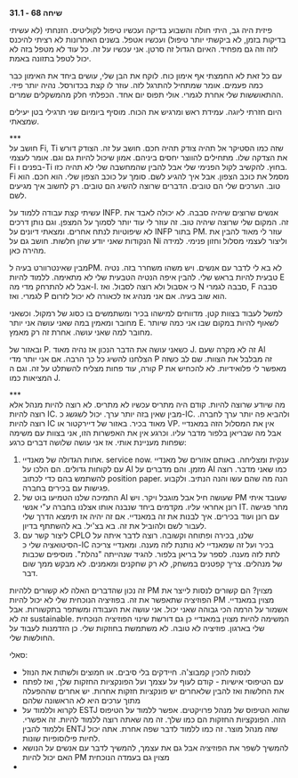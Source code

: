 **שיחה 68 \- 31.1**

פיזית היה גב, היתי חולה והשבוע בדיקה ועכשיו טיפול לקוליטיס. הזנחתי (לא עשיתי בדיקות בזמן, לא ביקשתי יותר טיפול) ועכשיו אטפל. בשנים האחרונות לא רציתי להיכנס לזה וזה גם מפחיד. האיום הגדול זה סרטן. אני עכשיו על זה. כל עוד לא מטפל בזה לא יכול לטפל בתזונה באמת. 

עם כל זאת לא החמצתי אף אימון כוח. לוקח את הבן שלי, עושים ביחד את האימון כבר כמה פעמים. אומר שמתחיל להתרגל לזה. עוזר לו קצת בכדורסל. נהיה יותר פיזי. ההתאוששות שלי אחרת לגמרי. אולי תפוס יום אחד. הכפלתי חלק מהמשקלים שמרים.

היום חזרתי ליוגה. עמידת ראש ומרגיש את הכוח. מוסיף ביומיום שני תרגילי בטן יעילים שמצאתי.  

\*\*\*  
חושב על Fi, Ti שזה כמו הסטיקר אל תהיה צודק תהיה חכם. חושב על זה. הצודק דורש את הצדקה שלו. מתחילים להווצר יחסים ביניהם. אמון שיכול להיות גם וגם. אומר לעצמי Fi בפנים ו-Ti בחוץ. להקשיב לקול הפנימי שלי אבל להבין שהמחשבה שלי לא תהיה כזו. Fi מסמל את כוכב הצפון. אבל איך להגיע לשם. סומך על כוכב הצפון שלי. הוא חכם. הוא טוב. הערכים שלי הם טובים. הדברים שרוצה להשיג הם טובים. רק לחשוב איך מגיעים לשם.

עשיתי קצת עבודה ללמוד על INFP. אנשים שרוצים שיהיה סבבה. לא יכולה לאבד את זה. המקום שלי שרוצה שיהיה טוב. זה עוזר לי עוד יותר לסמוך על המצפן. וגם נותן דרכים לא שיפוטיות לנתח אחרים. ומצאתי דיונים על INFP בתור PM. עוזר לי מאוד להבין את הנקודות שאני יודע שהן חלשות. חושב גם על Ni וליצור לעצמי מסלול וחזון פנימי. למידה מהירה כאן. 

מבין שאינטרוורט בעיה לPM. לא בא לי לדבר עם אנשים. ויש משהו משחרר בזה. נטיה טבעית להיות בראש שלי. להבין איפה הנטיה הטבעית שלי לא מתאימה. ללמוד להיות E אבל לא להתרחק מדי מה-I. כי אסבול ולא רוצה לסבול. ואז N סבבה לגמרי, F סבבה לגמרי. ואז P הוא שוב בעיה. אם אני מנהיג אז לכאורה לא יכול לזרום.

למשל לעבוד בצוות קטן. מדווחים למישהו בכיר ומשתמשים בו כסוג של רמקול. וכשאני מחובר ומאמין במה שאני עושה אני יותר E. לשאוף להיות במקום שבו אני כמה שיותר מחובר למה שאני עושה. אחרת זה רק מאמץ. 

ובאזור של P. כשאני עושה את הדבר הנכון אז נהיה מאוד J. זה לא מקרה שעם AI הצלחנו להשיג כל כך הרבה. אם אני יותר מדי P זה מבלבל את הצוות. שם לב כשזה קורה, עוד פחות מצליח להשתלט על זה. וגם ה P מאפשר לי פלואידיות. לא להכחיש את המציאות כמו J.

\*\*\*  
מה שיודע שרוצה להיות. קודם היה מתריס עכשיו לא מתריס. לא רוצה להיות מנהל אלא רוצה להיות IC. מבין שאין בזה יותר ערך. יכול לשגשג כ-IC. ולהביא פה יותר ערך לחברה. רוצה להיות IC מאוד בכיר. באזור של דיירקטור או VP. אין את המסלול הזה במאנדיי אבל מה שבריאן בלפור מדבר עליו. וכרגע אין את האפשרות הזו, אני בצוות עם משימה שפחות מעניינת אותי. אז אני עושה שלושה דברים כרגע:

1. אחות הגדולה של מאנדיי. service now. ענקית ומצליחה. באותם אזורים של מאנדיי עם לקוחות גדולים. הם הלכו על AI מזמן. והם מדברים על AI כמו שאני מדבר. רוצה להשתמש בהם כדי לכתוב position paper. הנה מה שהם עשו והנה הנתיב. ולקבוע פגישות עם בכירים בחברה.   
2. התמיכה שלנו הטמיעו בוט של AI שעושה חיל אבל מוגבל ויקר. ויש PM שעובד איתי רונן אחראי עליו. מקדמים ביחד שנבנה אותו אצלנו בחברה ע"י אנשי IT. מחר פגישה עם רונן ועוד בכירים. איך לבנות את זה במאנדיי. אם זה יהיה אז תימצא הדרך שלי לעבור לשם ולהוביל את זה. בא בצ'יל. בא להשתתף בדיון.   
3. ליצור קשר עם CPLO שלנו, בכירה ופתוחה וקשובה. רוצה לדבר איתה על הסיטואציה שלי כ-IC בכיר ועל זה שמאנדיי לא נותנת לזה מענה. ומאנדיי צריכה לתת לזה מענה. לספר על בריאן בלפור. להגיד שנהייתה "נהלת". מוסיפים שכבות של מנהלים. צריך קפטנים במשחק, לא רק שחקנים ומאמנים. לא מבקש ממך שום דבר. 

זה נכון שהדברים האלה לא קשורים ללהיות PM מצוין? הם קשורים לנסות לייצר את הפוזיציה שתאפשר את זה. בפוזיציה הנוכחית שלי לא יכול להיות PM מצוין במאנדיי. אשמור על הרמה הכי גבוהה שאני יכול. אני עושה את העבודה ומשתפר בתקשורות. אבל זה לא sustainable. המשימה להיות מצוין במאנדיי כן גם דורשת שינוי הפוזיציה הנוכחית שלי בארגון. פוזיציה לא טובה. לא משתמשת בחוזקות שלי. כן הזדמנות לעבוד על החולשות שלי. 

סאלי:

* לנסות להכין קמבוצ'ה. חיידקים בלי סיבים. או חמוצים ולשתות את הנוזל  
* עם הטיפוסי אישיות \- קודם לעוף על עצמך ועל הפונקציות החזקות שלך, ואז לפתח את החלשות ואז להבין שלאחרים יש פונקציות חזקות אחרות. יש אחרים שההפעלה מתוך ערכים היא לא הראשונה שלהם  
* לקרוא וללמוד על ESTJ שהוא הטיפוס של מנהל פרויקטים. אפשר ללמוד על הטיפוס הזה. הפונקציות החזקות הם כמו שלך. זה מה שאתה רוצה ללמוד להיות. זה אפשרי. וללמוד להבין ENTJ שזה מנהל מוצר. זה כמו ללמוד לדבר שפה אחרת. אתה יכול לחיות פילוסופיות שונות.   
* להמשיך לשפר את הפוזיציה אבל גם את עצמך, להמשיך לדבר עם אנשים על הנושא האם יכול להיות PM מצוין גם בעמדה הנוכחית  
* 

